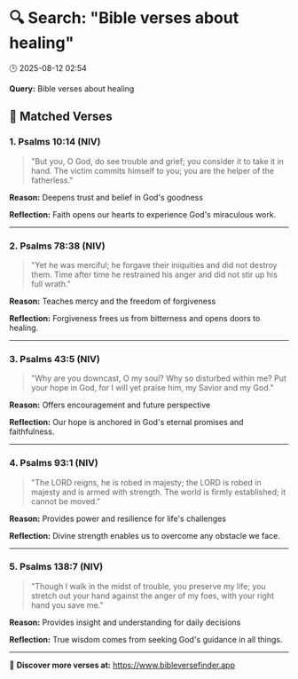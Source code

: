 # 🔍 Search: "Bible verses about healing"
🕒 2025-08-12 02:54

**Query:** Bible verses about healing

## 📖 Matched Verses

### 1. Psalms 10:14 (NIV)
> "But you, O God, do see trouble and grief; you consider it to take it in hand. The victim commits himself to you; you are the helper of the fatherless."

**Reason:** Deepens trust and belief in God's goodness

**Reflection:** Faith opens our hearts to experience God's miraculous work.

---

### 2. Psalms 78:38 (NIV)
> "Yet he was merciful; he forgave their iniquities and did not destroy them. Time after time he restrained his anger and did not stir up his full wrath."

**Reason:** Teaches mercy and the freedom of forgiveness

**Reflection:** Forgiveness frees us from bitterness and opens doors to healing.

---

### 3. Psalms 43:5 (NIV)
> "Why are you downcast, O my soul? Why so disturbed within me? Put your hope in God, for I will yet praise him, my Savior and my God."

**Reason:** Offers encouragement and future perspective

**Reflection:** Our hope is anchored in God's eternal promises and faithfulness.

---

### 4. Psalms 93:1 (NIV)
> "The LORD reigns, he is robed in majesty; the LORD is robed in majesty and is armed with strength. The world is firmly established; it cannot be moved."

**Reason:** Provides power and resilience for life's challenges

**Reflection:** Divine strength enables us to overcome any obstacle we face.

---

### 5. Psalms 138:7 (NIV)
> "Though I walk in the midst of trouble, you preserve my life; you stretch out your hand against the anger of my foes, with your right hand you save me."

**Reason:** Provides insight and understanding for daily decisions

**Reflection:** True wisdom comes from seeking God's guidance in all things.

---

🔗 **Discover more verses at:** https://www.bibleversefinder.app
